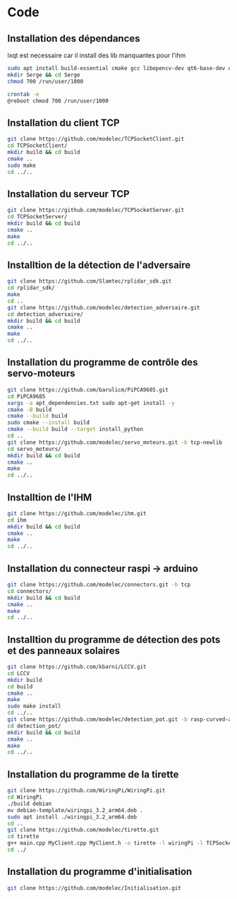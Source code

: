 # Code

## Installation des dépendances
lxqt est necessaire car il install des lib manquantes pour l'ihm

```BASH
sudo apt install build-essential cmake gcc libopencv-dev qt6-base-dev qt6-base-dev-tools lxqt-core qt6-wayland libcamera-dev
mkdir Serge && cd Serge
chmod 700 /run/user/1000
```

````Bash
crontab -e
@reboot chmod 700 /run/user/1000
````

## Installation du client TCP
```BASH
git clone https://github.com/modelec/TCPSocketClient.git
cd TCPSocketClient/
mkdir build && cd build
cmake ..
sudo make 
cd ../..
```

## Installation du serveur TCP
```BASH
git clone https://github.com/modelec/TCPSocketServer.git
cd TCPSocketServer/
mkdir build && cd build
cmake ..
make
cd ../..
```

## Installtion de la détection de l'adversaire
```BASH
git clone https://github.com/Slamtec/rplidar_sdk.git
cd rplidar_sdk/
make
cd ..
git clone https://github.com/modelec/detection_adversaire.git
cd detection_adversaire/
mkdir build && cd build
cmake ..
make
cd ../..
```

## Installation du programme de contrôle des servo-moteurs
````Bash
git clone https://github.com/barulicm/PiPCA9685.git
cd PiPCA9685
xargs -a apt_dependencies.txt sudo apt-get install -y
cmake -B build
cmake --build build
sudo cmake --install build
cmake --build build --target install_python
cd ..
git clone https://github.com/modelec/servo_moteurs.git -b tcp-newlib
cd servo_moteurs/
mkdir build && cd build
cmake ..
make
cd ../..
````

## Installtion de l'IHM
````Bash
git clone https://github.com/modelec/ihm.git
cd ihm
mkdir build && cd build
cmake ..
make
cd ../..
````

## Installation du connecteur raspi -> arduino
````Bash
git clone https://github.com/modelec/connectors.git -b tcp
cd connectors/
mkdir build && cd build
cmake ..
make
cd ../..
````

## Installtion du programme de détection des pots et des panneaux solaires
````Bash
git clone https://github.com/kbarni/LCCV.git
cd LCCV
mkdir build
cd build
cmake ..
make
sudo make install
cd ../..
git clone https://github.com/modelec/detection_pot.git -b rasp-curved-aruco
cd detection_pot/
mkdir build && cd build
cmake ..
make
cd ../..
````

## Installation du programme de la tirette
````Bash
git clone https://github.com/WiringPi/WiringPi.git
cd WiringPi
./build debian
mv debian-template/wiringpi_3.2_arm64.deb .
sudo apt install ./wiringpi_3.2_arm64.deb
cd ..
git clone https://github.com/modelec/tirette.git
cd tirette
g++ main.cpp MyClient.cpp MyClient.h -o tirette -l wiringPi -l TCPSocket
cd ../
````

## Installation du programme d'initialisation
````Bash
git clone https://github.com/modelec/Initialisation.git
````